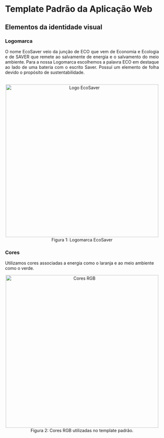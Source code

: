 # Template Padrão da Aplicação Web

## Elementos da identidade visual

### Logomarca
    
<div style="text-align: justify;">
  O nome EcoSaver veio da junção de ECO que vem de Economia e Ecologia e de SAVER que remete ao salvamente de energia e o salvamento do meio ambiente. Para a nossa Logomarca escolhemos a palavra ECO em destaque ao lado de uma bateria com o escrito Saver. Possuí um elemento de folha devido o propósito de sustentabilidade.
</div>
<br>
     
  <p align="center">
  <img src="https://github.com/ICEI-PUC-Minas-PMV-ADS/pmv-ads-2024-1-e1-proj-ecosaver/assets/145709183/4b3ac15e-9e72-41dc-a8da-1fca1ac24dec" alt="Logo EcoSaver" width="500">
    <br>
    Figura 1: Logomarca EcoSaver
  </p>
   

### Cores
   
Utilizamos cores associadas a energia como o laranja e ao meio ambiente como o verde.
   
<p align="center">
  <img src="https://github.com/ICEI-PUC-Minas-PMV-ADS/pmv-ads-2024-1-e1-proj-ecosaver/assets/145709183/c3544316-f6bc-4ef7-948a-fff518dc05d7" alt="Cores RGB" width="500">
  <br>
  Figura 2: Cores RGB utilizadas no template padrão.
</p>
